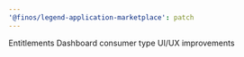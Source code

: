 ```yaml
---
'@finos/legend-application-marketplace': patch
---
```


Entitlements Dashboard consumer type UI/UX improvements
